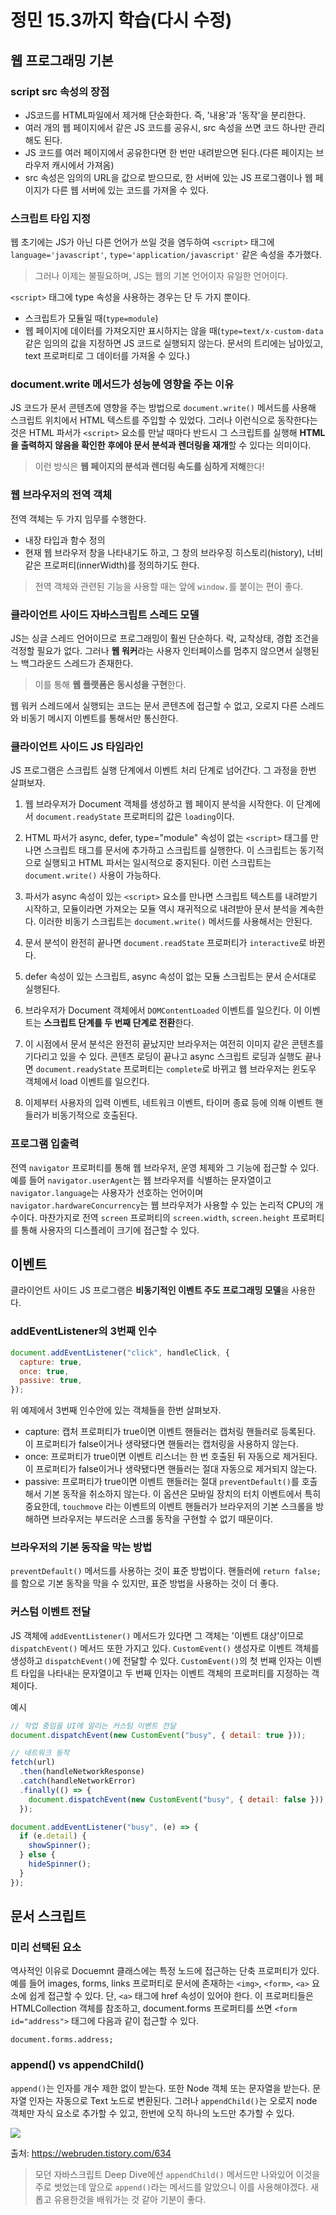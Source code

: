 # 정민 15.3까지 학습(다시 수정)

## 웹 프로그래밍 기본

### script src 속성의 장점

- JS코드를 HTML파일에서 제거해 단순화한다. 즉, '내용'과 '동작'을 분리한다.
- 여러 개의 웹 페이지에서 같은 JS 코드를 공유시, src 속성을 쓰면 코드 하나만 관리해도 된다.
- JS 코드를 여러 페이지에서 공유한다면 한 번만 내려받으면 된다.(다른 페이지는 브라우저 캐시에서 가져옴)
- src 속성은 임의의 URL을 값으로 받으므로, 한 서버에 있는 JS 프로그램이나 웹 페이지가 다른 웹 서버에 있는 코드를 가져올 수 있다.

### 스크립트 타입 지정

웹 초기에는 JS가 아닌 다른 언어가 쓰일 것을 염두하여 `<script>` 태그에 `language='javascript'`, `type='application/javascript'` 같은 속성을 추가했다.

> 그러나 이제는 불필요하며, JS는 웹의 기본 언어이자 유일한 언어이다.

`<script>` 태그에 type 속성을 사용하는 경우는 단 두 가지 뿐이다.

- 스크립트가 모듈일 때(`type=module`)
- 웹 페이지에 데이터를 가져오지만 표시하지는 않을 때(`type=text/x-custom-data` 같은 임의의 값을 지정하면 JS 코드로 실행되지 않는다. 문서의 트리에는 남아있고, text 프로퍼티로 그 데이터를 가져올 수 있다.)

### document.write 메서드가 성능에 영향을 주는 이유

JS 코드가 문서 콘텐츠에 영향을 주는 방법으로 `document.write()` 메서드를 사용해 스크립트 위치에서 HTML 텍스트를 주입할 수 있었다. 그러나 이런식으로 동작한다는 것은 HTML 파서가 `<script>` 요소를 만날 때마다 반드시 그 스크립트를 실행해 **HTML을 출력하지 않음을 확인한 후에야 문서 분석과 렌더링을 재개**할 수 있다는 의미이다.

> 이런 방식은 **웹 페이지의 분석과 렌더링 속도를 심하게 저해**한다!

### 웹 브라우저의 전역 객체

전역 객체는 두 가지 임무를 수행한다.

- 내장 타입과 함수 정의
- 현재 웹 브라우저 창을 나타내기도 하고, 그 창의 브라우징 히스토리(history), 너비같은 프로퍼티(innerWidth)를 정의하기도 한다.

> 전역 객체와 관련된 기능을 사용할 때는 앞에 `window.`를 붙이는 편이 좋다.

### 클라이언트 사이드 자바스크립트 스레드 모델

JS는 싱글 스레드 언어이므로 프로그래밍이 훨씬 단순하다. 락, 교착상태, 경합 조건을 걱정할 필요가 없다. 그러나 **웹 워커**라는 사용자 인터페이스를 멈추지 않으면서 실행된느 백그라운드 스레드가 존재한다.

> 이를 통해 **웹 플랫폼은 동시성을 구현**한다.

웹 워커 스레드에서 실행되는 코드는 문서 콘텐츠에 접근할 수 없고, 오로지 다른 스레드와 비동기 메시지 이벤트를 통해서만 통신한다.

### 클라이언트 사이드 JS 타임라인

JS 프로그램은 스크립트 실행 단계에서 이벤트 처리 단계로 넘어간다. 그 과정을 한번 살펴보자.

1. 웹 브라우저가 Document 객체를 생성하고 웹 페이지 분석을 시작한다. 이 단계에서 `document.readyState` 프로퍼티의 값은 `loading`이다.

2. HTML 파서가 async, defer, type="module" 속성이 없는 `<script>` 태그를 만나면 스크립트 태그를 문서에 추가하고 스크립트를 실행한다. 이 스크립트는 동기적으로 실행되고 HTML 파서는 일시적으로 중지된다. 이런 스크립트는 `document.write()` 사용이 가능하다.

3. 파서가 async 속성이 있는 `<script>` 요소를 만나면 스크립트 텍스트를 내려받기 시작하고, 모듈이라면 가져오는 모듈 역시 재귀적으로 내려받아 문서 분석을 계속한다. 이러한 비동기 스크립트는 `document.write()` 메서드를 사용해서는 안된다.

4. 문서 분석이 완전히 끝나면 `document.readState` 프로퍼티가 `interactive`로 바뀐다.

5. defer 속성이 있는 스크립트, async 속성이 없는 모듈 스크립트는 문서 순서대로 실행된다.

6. 브라우저가 Document 객체에서 `DOMContentLoaded` 이벤트를 일으킨다. 이 이벤트는 **스크립트 단계를 두 번째 단계로 전환**한다.

7. 이 시점에서 문서 분석은 완전히 끝났지만 브라우저는 여전히 이미지 같은 콘텐츠를 기다리고 있을 수 있다. 콘텐츠 로딩이 끝나고 async 스크립트 로딩과 실행도 끝나면 `document.readyState` 프로퍼티는 `complete`로 바뀌고 웹 브라우저는 윈도우 객체에서 load 이벤트를 일으킨다.

8. 이제부터 사용자의 입력 이벤트, 네트워크 이벤트, 타이머 종료 등에 의해 이벤트 핸들러가 비동기적으로 호출된다.

### 프로그램 입출력

전역 `navigator` 프로퍼티를 통해 웹 브라우저, 운영 체제와 그 기능에 접근할 수 있다. 예를 들어 `navigator.userAgent`는 웹 브라우저를 식별하는 문자열이고 `navigator.language`는 사용자가 선호하는 언어이며 `navigator.hardwareConcurrency`는 웹 브라우저가 사용할 수 있는 논리적 CPU의 개수이다. 마찬가지로 전역 `screen` 프로퍼티의 `screen.width`, `screen.height` 프로퍼티를 통해 사용자의 디스플레이 크기에 접근할 수 있다.

## 이벤트

클라이언트 사이드 JS 프로그램은 **비동기적인 이벤트 주도 프로그래밍 모델**을 사용한다.

### addEventListener의 3번째 인수

```js
document.addEventListener("click", handleClick, {
  capture: true,
  once: true,
  passive: true,
});
```

위 예제에서 3번째 인수안에 있는 객체들을 한번 살펴보자.

- capture: 캡처 프로퍼티가 true이면 이벤트 핸들러는 캡처링 핸들러로 등록된다. 이 프로퍼티가 false이거나 생략됐다면 핸들러는 캡처링을 사용하지 않는다.
- once: 프로퍼티가 true이면 이벤트 리스너는 한 번 호출된 뒤 자동으로 제거된다. 이 프로퍼티가 false이거나 생략됐다면 핸들러는 절대 자동으로 제거되지 않는다.
- passive: 프로퍼티가 true이면 이벤트 핸들러는 절대 `preventDefault()`를 호출해서 기본 동작을 취소하지 않는다. 이 옵션은 모바일 장치의 터치 이벤트에서 특히 중요한데, `touchmove` 라는 이벤트의 이벤트 핸들러가 브라우저의 기본 스크롤을 방해하면 브라우저는 부드러운 스크롤 동작을 구현할 수 없기 때문이다.

### 브라우저의 기본 동작을 막는 방법

`preventDefault()` 메서드를 사용하는 것이 표준 방법이다. 핸들러에 `return false;`를 함으로 기본 동작을 막을 수 있지만, 표준 방법을 사용하는 것이 더 좋다.

### 커스텀 이벤트 전달

JS 객체에 `addEventListener()` 메서드가 있다면 그 객체는 '이벤트 대상'이므로 `dispatchEvent()` 메서드 또한 가지고 있다. `CustomEvent()` 생성자로 이벤트 객체를 생성하고 `dispatchEvent()`에 전달할 수 있다. `CustomEvent()`의 첫 번째 인자는 이벤트 타입을 나타내는 문자열이고 두 번째 인자는 이벤트 객체의 프로퍼티를 지정하는 객체이다.

예시

```js
// 작업 중임을 UI에 알리는 커스텀 이벤트 전달
document.dispatchEvent(new CustomEvent("busy", { detail: true }));

// 네트워크 동작
fetch(url)
  .then(handleNetworkResponse)
  .catch(handleNetworkError)
  .finally(() => {
    document.dispatchEvent(new CustomEvent("busy", { detail: false }));
  });

document.addEventListener("busy", (e) => {
  if (e.detail) {
    showSpinner();
  } else {
    hideSpinner();
  }
});
```

## 문서 스크립트

### 미리 선택된 요소

역사적인 이유로 Docuemnt 클래스에는 특정 노드에 접근하는 단축 프로퍼티가 있다. 예를 들어 images, forms, links 프로퍼티로 문서에 존재하는 `<img>`, `<form>`, `<a>` 요소에 쉽게 접근할 수 있다. 단, `<a>` 태그에 href 속성이 있어야 한다. 이 프로퍼티들은 HTMLCollection 객체를 참조하고, document.forms 프로퍼티를 쓰면 `<form id="address">` 태그에 다음과 같이 접근할 수 있다.

```
document.forms.address;
```

### append() vs appendChild()

`append()`는 인자를 개수 제한 없이 받는다. 또한 Node 객체 또는 문자열을 받는다. 문자열 인자는 자동으로 Text 노드로 변환된다. 그러나 `appendChild()`는 오로지 node 객체만 자식 요소로 추가할 수 있고, 한번에 오직 하나의 노드만 추가할 수 있다.

![](https://velog.velcdn.com/images/hustle-dev/post/c6e08770-e41b-494e-b107-6376fe217d96/image.png)

출처: https://webruden.tistory.com/634

> 모던 자바스크립트 Deep Dive에선 `appendChild()` 메서드만 나와있어 이것을 주로 썻었는데 앞으로 `append()`라는 메서드를 알았으니 이를 사용해야겠다. 새롭고 유용한것을 배워가는 것 같아 기분이 좋다.
